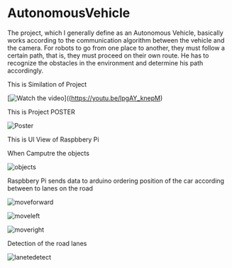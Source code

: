 # AutonomousVehicle
   The project, which I generally define as an Autonomous Vehicle, basically works according to the communication algorithm between the vehicle and the camera.
   For robots to go from one place to another, they must follow a certain path, that is, they must proceed on their own route. He has to recognize the obstacles in the environment and determine his path accordingly.

   This is Similation of Project  
   

   [![Watch the video](https://img.youtube.com/vi/T-D1KVIuvjA/maxresdefault.jpg)]((https://youtu.be/lpgAY_knepM)


   This is Project POSTER  

   ![Poster](https://user-images.githubusercontent.com/55910759/125812775-263e692c-68ed-4681-adbd-3d802525218c.jpg)


   This is UI View of Raspbbery Pi
   
   When Camputre the objects
    
   ![objects](https://user-images.githubusercontent.com/55910759/125823860-3d7d56b8-32e3-49bf-b2f3-ae7d67ffa601.png)
    
   Raspbbery Pi sends data to arduino ordering position of the car according between to lanes on the road
    
   ![moveforward](https://user-images.githubusercontent.com/55910759/125823784-aa249d1b-5365-4027-add3-0468d1e10324.png)
    
   ![moveleft](https://user-images.githubusercontent.com/55910759/125823804-86f6a37e-bf1e-4233-af8f-57255ce6b5ce.png)
    
   ![moveright](https://user-images.githubusercontent.com/55910759/125823830-3f4370b2-6b93-466f-b01c-b59da4b5a6a8.png)
   
   Detection of the road lanes
   
   ![lanetedetect](https://user-images.githubusercontent.com/55910759/125823918-9059c842-69e6-45d8-8b8b-4195f1862707.png)
    
